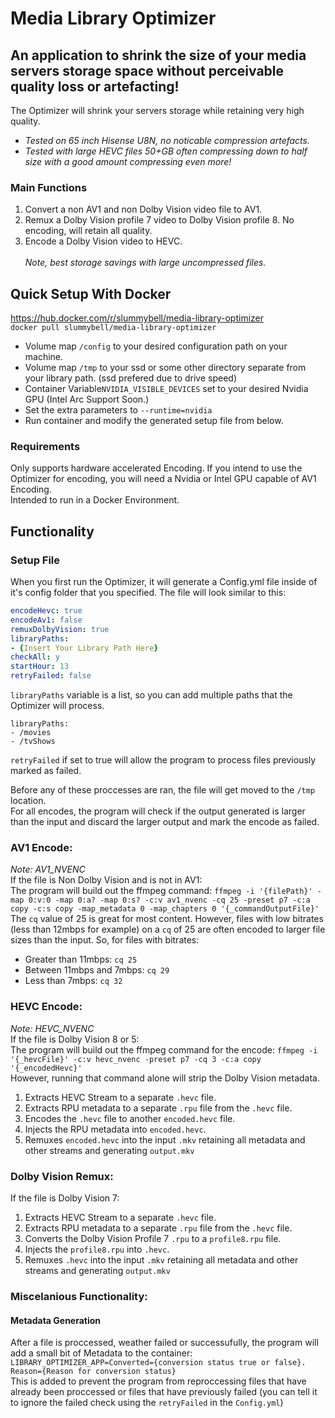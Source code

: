 # Media Library Optimizer

## An application to shrink the size of your media servers storage space without perceivable quality loss or artefacting!

The Optimizer will shrink your servers storage while retaining very high quality.
* *Tested on 65 inch Hisense U8N, no noticable compression artefacts.*
* *Tested with large HEVC files 50+GB often compressing down to half size with a good amount compressing even more!*

### Main Functions
1. Convert a non AV1 and non Dolby Vision video file to AV1.
2. Remux a Dolby Vision profile 7 video to Dolby Vision profile 8. No encoding, will retain all quality.
3. Encode a Dolby Vision video to HEVC.
<br><br>*Note, best storage savings with large uncompressed files.*

## Quick Setup With Docker
<a>https://hub.docker.com/r/slummybell/media-library-optimizer</a>
<br>
`docker pull slummybell/media-library-optimizer`
<br>
* Volume map `/config` to your desired configuration path on your machine.
* Volume map `/tmp` to your ssd or some other directory separate from your library path. (ssd prefered due to drive speed)
* Container Variable`NVIDIA_VISIBLE_DEVICES` set to your desired Nvidia GPU (Intel Arc Support Soon.)
* Set the extra parameters to `--runtime=nvidia`
* Run container and modify the generated setup file from below.

### Requirements
Only supports hardware accelerated Encoding. If you intend to use the Optimizer for encoding, you will need a Nvidia or Intel GPU capable of AV1 Encoding.
<br>
Intended to run in a Docker Environment.

## Functionality
### Setup File
When you first run the Optimizer, it will generate a Config.yml file inside of it's config folder that you specified.
The file will look similar to this:
```Config.yml
encodeHevc: true
encodeAv1: false
remuxDolbyVision: true
libraryPaths:
- {Insert Your Library Path Here}
checkAll: y
startHour: 13
retryFailed: false
```

`libraryPaths` variable is a list, so you can add multiple paths that the Optimizer will process.
```libraryPathsExample
libraryPaths:
- /movies
- /tvShows
```
`retryFailed` if set to true will allow the program to process files previously marked as failed.

Before any of these proccesses are ran, the file will get moved to the `/tmp` location.
<br>
For all encodes, the program will check if the output generated is larger than the input and discard the larger output and mark the encode as failed.
### AV1 Encode:
*Note: AV1_NVENC*
<br>
If the file is Non Dolby Vision and is not in AV1:
<br>
The program will build out the ffmpeg command:
`ffmpeg -i '{filePath}' -map 0:v:0 -map 0:a? -map 0:s? -c:v av1_nvenc -cq 25 -preset p7 -c:a copy -c:s copy -map_metadata 0 -map_chapters 0 '{_commandOutputFile}'`
<br>
The `cq` value of 25 is great for most content. However, files with low bitrates (less than 12mbps for example) on a `cq` of 25 are often encoded to larger file sizes than the input. So, for files with bitrates:
* Greater than 11mbps: `cq 25`
* Between 11mbps and 7mbps: `cq 29`
* Less than 7mbps: `cq 32`
### HEVC Encode:
*Note: HEVC_NVENC*
<br>
If the file is Dolby Vision 8 or 5:
<br>
The program will build out the ffmpeg command for the encode:
`ffmpeg -i '{_hevcFile}' -c:v hevc_nvenc -preset p7 -cq 3 -c:a copy '{_encodedHevc}'`
<br>
However, running that command alone will strip the Dolby Vision metadata.
1. Extracts HEVC Stream to a separate `.hevc` file.
2. Extracts RPU metadata to a separate `.rpu` file from the `.hevc` file.
3. Encodes the `.hevc` file to another `encoded.hevc` file.
4. Injects the RPU metadata into `encoded.hevc`.
5. Remuxes `encoded.hevc` into the input `.mkv` retaining all metadata and other streams and generating `output.mkv`

### Dolby Vision Remux:
If the file is Dolby Vision 7:

1. Extracts HEVC Stream to a separate `.hevc` file.
2. Extracts RPU metadata to a separate `.rpu` file from the `.hevc` file.
3. Converts the Dolby Vision Profile 7 `.rpu` to a `profile8.rpu` file.
4. Injects the `profile8.rpu` into `.hevc`.
5. Remuxes `.hevc` into the input `.mkv` retaining all metadata and other streams and generating `output.mkv`
### Miscelanious Functionality:

#### Metadata Generation
After a file is proccessed, weather failed or successufully, the program will add a small bit of Metadata to the container:
<br>
`LIBRARY_OPTIMIZER_APP=Converted={conversion status true or false}. Reason={Reason for conversion status}`
<br>
This is added to prevent the program from reproccessing files that have already been proccessed or files that have previously failed (you can tell it to ignore the failed check using the `retryFailed` in the `Config.yml`)
